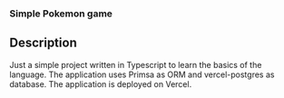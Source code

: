 ### Simple Pokemon game


## Description
Just a simple project written in Typescript to learn the basics of the language. The application uses Primsa as ORM and vercel-postgres as database. The application is deployed on Vercel.